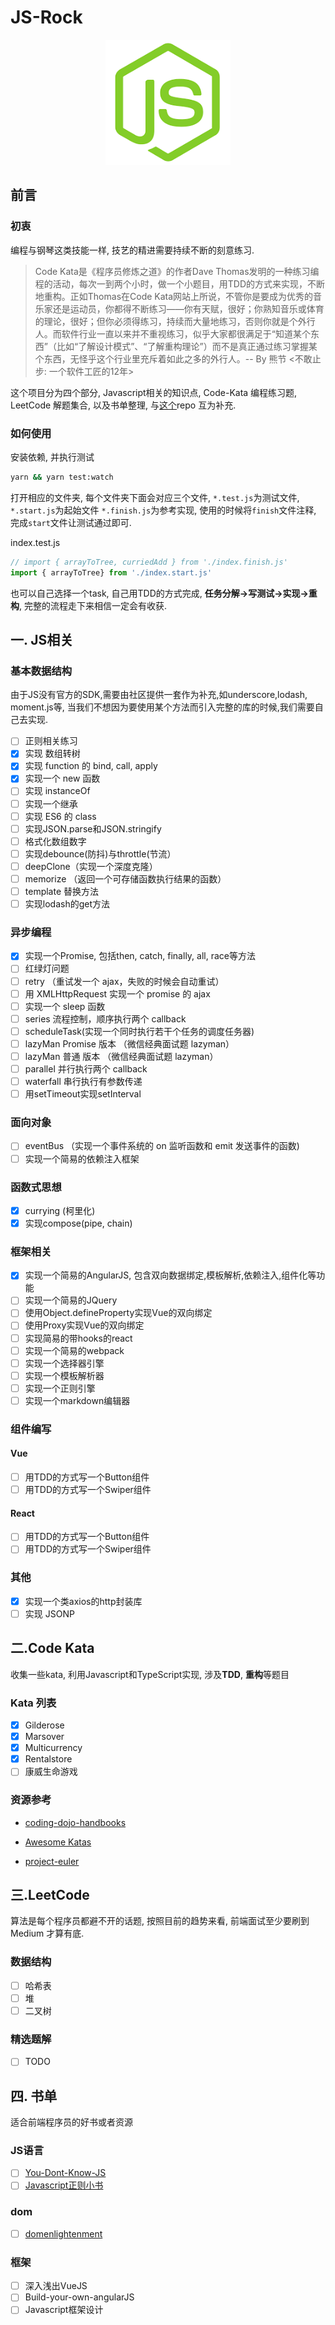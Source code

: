# JS-Rock

<p align="center">
  <a href="#">
    <img width="200" src="./assets/js-rock.png"></img>
  </a>
</p>

## 前言

### 初衷

编程与钢琴这类技能一样, 技艺的精进需要持续不断的刻意练习.  

> Code Kata是《程序员修炼之道》的作者Dave Thomas发明的一种练习编程的活动，每次一到两个小时，做一个小题目，用TDD的方式来实现，不断地重构。正如Thomas在Code Kata网站上所说，不管你是要成为优秀的音乐家还是运动员，你都得不断练习——你有天赋，很好；你熟知音乐或体育的理论，很好；但你必须得练习，持续而大量地练习，否则你就是个外行人。而软件行业一直以来并不重视练习，似乎大家都很满足于“知道某个东西”（比如“了解设计模式”、“了解重构理论”）而不是真正通过练习掌握某个东西，无怪乎这个行业里充斥着如此之多的外行人。-- By 熊节 <不敢止步: 一个软件工匠的12年>

这个项目分为四个部分, Javascript相关的知识点, Code-Kata 编程练习题, LeetCode 解题集合, 以及书单整理, 与[这个](https://github.com/chenxiaoyao6228/blog)repo 互为补充.

### 如何使用

安装依赖, 并执行测试

```bash
yarn && yarn test:watch
```

打开相应的文件夹, 每个文件夹下面会对应三个文件, `*.test.js`为测试文件, `*.start.js`为起始文件 `*.finish.js`为参考实现, 使用的时候将`finish`文件注释, 完成`start`文件让测试通过即可.

index.test.js

```js
// import { arrayToTree, curriedAdd } from './index.finish.js'
import { arrayToTree} from './index.start.js'
```

也可以自己选择一个task, 自己用TDD的方式完成, **任务分解->写测试->实现->重构**, 完整的流程走下来相信一定会有收获.

## 一. JS相关

### 基本数据结构

由于JS没有官方的SDK,需要由社区提供一套作为补充,如underscore,lodash, moment.js等, 当我们不想因为要使用某个方法而引入完整的库的时候,我们需要自己去实现.

- [ ] 正则相关练习
- [x] 实现 数组转树
- [x] 实现 function 的 bind, call, apply
- [x] 实现一个 new 函数
- [ ] 实现 instanceOf
- [ ] 实现一个继承
- [ ] 实现 ES6 的 class
- [ ] 实现JSON.parse和JSON.stringify
- [ ] 格式化数组数字
- [ ] 实现debounce(防抖)与throttle(节流）
- [ ] deepClone（实现一个深度克隆）
- [ ] memorize （返回一个可存储函数执行结果的函数）
- [ ] template 替换方法
- [ ] 实现lodash的get方法

### 异步编程

- [x] 实现一个Promise, 包括then, catch, finally, all, race等方法
- [ ] 红绿灯问题
- [ ] retry （重试发一个 ajax，失败的时候会自动重试）
- [ ] 用 XMLHttpRequest 实现一个 promise 的 ajax
- [ ] 实现一个 sleep 函数
- [ ] series 流程控制，顺序执行两个 callback
- [ ] scheduleTask(实现一个同时执行若干个任务的调度任务器)
- [ ] lazyMan Promise 版本 （微信经典面试题 lazyman）
- [ ] lazyMan 普通 版本 （微信经典面试题 lazyman）
- [ ] parallel 并行执行两个 callback
- [ ] waterfall 串行执行有参数传递
- [ ] 用setTimeout实现setInterval

### 面向对象

- [ ] eventBus （实现一个事件系统的 on 监听函数和 emit 发送事件的函数)
- [ ] 实现一个简易的依赖注入框架

### 函数式思想

- [x] currying (柯里化)
- [x] 实现compose(pipe, chain)

### 框架相关

- [x] 实现一个简易的AngularJS, 包含双向数据绑定,模板解析,依赖注入,组件化等功能
- [ ] 实现一个简易的JQuery
- [ ] 使用Object.defineProperty实现Vue的双向绑定
- [ ] 使用Proxy实现Vue的双向绑定
- [ ] 实现简易的带hooks的react
- [ ] 实现一个简易的webpack
- [ ] 实现一个选择器引擎
- [ ] 实现一个模板解析器
- [ ] 实现一个正则引擎
- [ ] 实现一个markdown编辑器

### 组件编写

#### Vue

- [ ] 用TDD的方式写一个Button组件
- [ ] 用TDD的方式写一个Swiper组件

#### React

- [ ] 用TDD的方式写一个Button组件
- [ ] 用TDD的方式写一个Swiper组件

### 其他

- [x] 实现一个类axios的http封装库
- [ ] 实现 JSONP

## 二.Code Kata

收集一些kata, 利用Javascript和TypeScript实现, 涉及**TDD**, **重构**等题目

### Kata 列表

- [x] Gilderose
- [x] Marsover
- [x] Multicurrency
- [x] Rentalstore
- [ ] 康威生命游戏

### 资源参考

- [coding-dojo-handbooks](https://www.amazon.com/Coding-Dojo-Handbook-Emily-Bache/dp/919811803X)

- [Awesome Katas](https://github.com/gamontal/awesome-katas)

- [project-euler](https://www.freecodecamp.org/learn/coding-interview-prep/project-euler)

## 三.LeetCode

算法是每个程序员都避不开的话题, 按照目前的趋势来看, 前端面试至少要刷到 Medium 才算有底.

### 数据结构

- [ ] 哈希表
- [ ] 堆
- [ ] 二叉树

### 精选题解

- [ ] TODO

## 四. 书单

适合前端程序员的好书或者资源

### JS语言

- [ ] [You-Dont-Know-JS](https://github.com/getify/You-Dont-Know-JS)
- [ ] [Javascript正则小书]()

### dom

- [ ] [domenlightenment](http://domenlightenment.com/)

### 框架

- [ ] 深入浅出VueJS
- [ ] Build-your-own-angularJS
- [ ] Javascript框架设计
